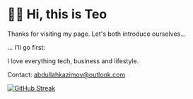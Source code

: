 # 👋🏼 Hi, this is Teo
Thanks for visiting my page. Let's both introduce ourselves...

... I'll go first:

I love everything tech, business and lifestyle.

Contact: abdullahkazimov@outlook.com

[![GitHub Streak](https://github-readme-streak-stats.herokuapp.com?user=abdullahkazimov&theme=whatsapp-dark&hide_border=true&date_format=M%20j%5B%2C%20Y%5D)](https://git.io/streak-stats)
